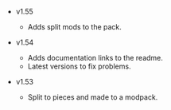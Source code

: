 - v1.55
  - Adds split mods to the pack.

- v1.54
  - Adds documentation links to the readme.
  - Latest versions to fix problems.

- v1.53
  - Split to pieces and made to a modpack.
